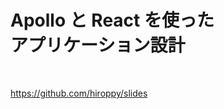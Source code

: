 <!-- background: title -->

# Apollo と React を使った<br/>アプリケーション設計

<br>

https://github.com/hiroppy/slides
